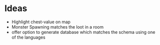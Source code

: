 # Ideas
 - Highlight chest-value on map
 - Monster Spawning matches the loot in a room
 - offer option to generate database which matches the schema using one of the languages
